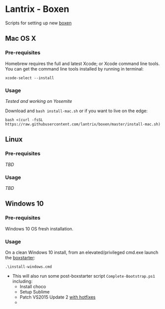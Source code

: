 # Lantrix - Boxen

Scripts for setting up new [boxen](http://www.urbandictionary.com/define.php?term=boxen)

## Mac OS X

### Pre-requisites

Homebrew requires the full and latest Xcode; or Xcode command line tools.
You can get the command line tools installed by running in terminal:

    xcode-select --install

### Usage

_Tested and working on Yosemite_

Download and `bash install-mac.sh` or if you want to live on the edge:

    bash <(curl -fsSL https://raw.githubusercontent.com/lantrix/boxen/master/install-mac.sh)

## Linux

### Pre-requisites

_TBD_

### Usage

_TBD_

## Windows 10

### Pre-requisites

Windows 10 OS fresh installation.

### Usage

On a clean Windows 10 install, from an elevated/privileged cmd.exe launch the [boxstarter](http://boxstarter.org):

	.\install-windows.cmd

 * This will also run some post-boxstarter script `Complete-Bootstrap.ps1` including:
 	- Install choco
 	- Setup Sublime
 	- Patch VS2015 Update 2 [with hotfixes](https://msdn.microsoft.com/library/mt695655.aspx)
 	-
